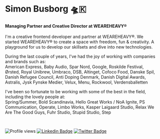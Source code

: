# Simon Busborg 🛸🇰
#### Managing Partner and Creative Director at WEAREHEAVY®

I'm a creative frontend developer and partner at WEAREHEAVY®. We started WEAREHEAVY® to create a space with freedom, fun & creativity. A playground for us to develop our skillsets and dive into new technologies.

During the last couple of years, I've had the joy of working with companies and brands such as: <br />
American Express, Baby Audio, Spar Nord, Google, Roskilde Festival, Ørsted, Royal Unibrew, Umbraco, DSB, Altinget, Cofoco Food, Danske Spil, Danish Refugee Council, Anti Doping Denmark, Danish Digital Awards, Astralis, Jysk Fynske Medier, Velux, Menu, Rockwool, Verdensballetten

I've been so fortunate to be working with some of the best in the field, including the lovely people at: <br />
Spring/Summer, Bold Scandinavia, Hello Great Works / NoA Ignite, PS Communication, Operate, Limbo Works, Kasper Laigaard Studio, Relax We Are The Good Guys, Fuhr Studio, Stupid Studio, Step

<br />

![Profile views](https://visitor-badge.glitch.me/badge?page_id=simonbusborg?style=flat-square) [![Linkedin Badge](https://img.shields.io/badge/-simonbusborg-0072b1?style=flat&logo=Linkedin&logoColor=white)](https://www.linkedin.com/in/simonbusborg/ "Connect on LinkedIn") [![Twitter Badge](https://img.shields.io/badge/-@simonbusborg-00acee?style=flat&logo=Twitter&logoColor=white)](https://twitter.com/intent/follow?screen_name=simonbusborg "Follow on Twitter")
